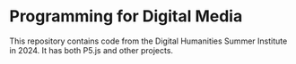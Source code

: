 # Programming for Digital Media

This repository contains code from the Digital Humanities Summer Institute in 2024. It has both P5.js and other projects. 